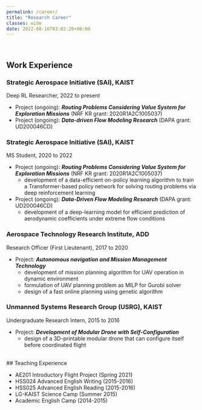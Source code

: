 ```yaml
---
permalink: /career/
title: "Research Career"
classes: wide
date: 2022-08-16T03:02:20+00:00
---
```

<br/>

## Work Experience

### Strategic Aerospace Initiative (SAI), KAIST
Deep RL Researcher, 2022 to present 
* Project (ongoing): _**Routing Problems Considering Value System for Exploration Missions**_ (NRF KR grant: 2020R1A2C1005037)
* Project (ongoing): _**Data-driven Flow Modeling Research**_ (DAPA grant: UD200046CD)

### Strategic Aerospace Initiative (SAI), KAIST
MS Student, 2020 to 2022 
* Project (ongoing): _**Routing Problems Considering Value System for Exploration Missions**_ (NRF KR grant: 2020R1A2C1005037)
    * development of a data-efficient on-policy learning algorithm to train a Transformer-based policy network for solving routing problems via deep reinforcement learning
* Project (ongoing): _**Data-Driven Flow Modeling Research**_ (DAPA grant: UD200046CD)
    * development of a deep-learning model for efficient prediction of aerodynamic coefficients under extreme flow conditions

### Aerospace Technology Research Institute, ADD
Research Officer (First Lieutenant), 2017 to 2020
* Project: _**Autonomous navigation and Mission Management Technology**_
    * development of mission planning algorithm for UAV operation in dynamic environment 
    * formulation of UAV planning problem as MILP for Gurobi solver
    * design of a fast online planning using genetic algorithm 

### Unmanned Systems Research Group (USRG), KAIST
Undergraduate Research Intern, 2015 to 2016
* Project: _**Development of Modular Drone with Self-Configuration**_
    * design of a 3D-printable modular drone that can configure itself before coordinated flight

<br/>
## Teaching Experience

* AE201 Introductory Flight Project (Spring 2021)
* HSS024 Advanced English Writing (2015-2016)
* HSS025 Advanced English Reading (2015-2016)
* LG-KAIST Science Camp (Summer 2015)
* Academic English Camp (2014-2015)
